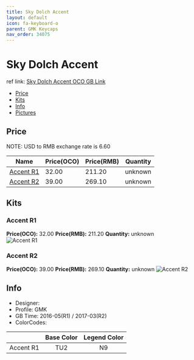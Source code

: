 ```yaml
---
title: Sky Dolch Accent
layout: default
icon: fa-keyboard-o
parent: GMK Keycaps
nav_order: 34075
---
```


# Sky Dolch Accent

ref link: [Sky Dolch Accent OCO GB Link](https://www.originativeco.com/products/sky-dolch-kit)

* [Price](#price)
* [Kits](#kits)
* [Info](#info)
* [Pictures](#pictures)


## Price  
NOTE: USD to RMB exchange rate is 6.60

| Name          | Price(OCO)    |  Price(RMB) | Quantity |
| ------------- | ------------ |  ---------- | -------- |
|[Accent R1](#accent-r1)|32.00|211.20|unknown|
|[Accent R2](#accent-r2)|39.00|269.10|unknown|


## Kits
### Accent R1
**Price(OCO):** 32.00    **Price(RMB):** 211.20    **Quantity:** unknown  
<img src="{{ 'assets/images/gmk-keycaps/skydolchaccent/kits_pics/accent-r1.jpg' | relative_url }}" alt="Accent R1" class="image featured">

### Accent R2
**Price(OCO):** 39.00    **Price(RMB):** 269.10    **Quantity:** unknown
<img src="{{ 'assets/images/gmk-keycaps/skydolchaccent/kits_pics/accent-r2.jpg' | relative_url }}" alt="Accent R2" class="image featured">


## Info
* Designer: 
* Profile: GMK
* GB Time: 2016-05(R1) / 2017-03(R2)
* ColorCodes:  

| |Base Color     | Legend Color
| :-------------: | :-------------: | :------------:
|Accent R1|TU2|N9
